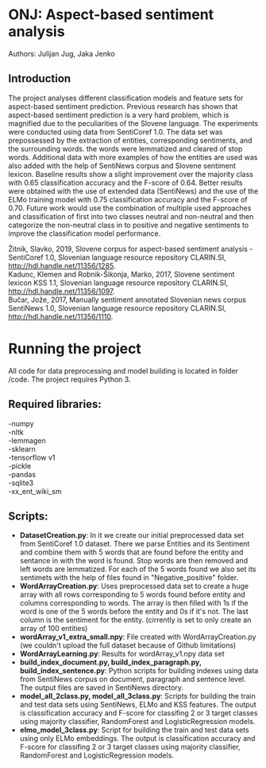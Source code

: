 # ONJ: Aspect-based sentiment analysis
Authors: Julijan Jug, Jaka Jenko

## Introduction
The project analyses different classification models and feature sets for aspect-based sentiment prediction. Previous research has shown that aspect-based sentiment prediction is a very hard problem, which is magnified due to the peculiarities of the Slovene language.
The experiments were conducted using data from SentiCoref 1.0. The data set was prepossessed by the extraction of entities, corresponding sentiments, and the surrounding words. the words were lemmatized and cleared of stop words. Additional data with more examples of how the entities are used was also added with the help of SentiNews corpus and Slovene sentiment lexicon.
Baseline results show a slight improvement over the majority class with 0.65 classification accuracy and the F-score of 0.64. Better results were obtained with the use of extended data (SentiNews) and the use of the ELMo training model with 0.75 classification accuracy and the F-score of 0.70.
Future work would use the combination of multiple used approaches and classification of first into two classes neutral and non-neutral and then categorize the non-neutral class in to positive and negative sentiments to improve the classification model performance.

Žitnik, Slavko, 2019, Slovene corpus for aspect-based sentiment analysis - SentiCoref 1.0, Slovenian language resource repository CLARIN.SI, http://hdl.handle.net/11356/1285.  
Kadunc, Klemen and Robnik-Šikonja, Marko, 2017, Slovene sentiment lexicon KSS 1.1, Slovenian language resource repository CLARIN.SI, http://hdl.handle.net/11356/1097.  
Bučar, Jože, 2017, Manually sentiment annotated Slovenian news corpus SentiNews 1.0, Slovenian language resource repository CLARIN.SI, http://hdl.handle.net/11356/1110.  


# Running the project  
All code for data preprocessing and model building is located in folder /code. The project requires Python 3.

## Required libraries:
-numpy  
-nltk  
-lemmagen  
-sklearn  
-tensorflow v1  
-pickle  
-pandas  
-sqlite3  
-xx_ent_wiki_sm  

## Scripts:
- **DatasetCreation.py**: In it we create our initial preprocessed data set from SentiCoref 1.0 dataset. There we parse
Entities and its Sentiment and combine them with 5 words that are found before the entity and sentance in with the word
is found. Stop words are then removed and left words are lemmatized. For each of the 5 words found we also set its
sentimets  with the help of files found in "Negative_positive" folder.  
- **WordArrayCreation.py**: Uses preprocessed data set to create a huge array with all rows corresponding to 5 words found
before entity and columns corresponding to words. The array is then filled with 1s if the word is one of the 5 words
before the entity and 0s if it's not. The last column is the sentiment for the entity. (cirrently is set to only create
an array of 100 entities)  
- **wordArray_v1_extra_small.npy**: File created with WordArrayCreation.py  (we couldn't upload the 
full dataset because of Github limitations)  
- **WordArrayLearning.py**: Results for wordArray_v1.npy data set
- **build_index_document.py, build_index_paragraph.py, build_index_sentence.py**: Python scripts for building indexes using data from SentiNews corpus on document, paragraph and sentence level. The output files are saved in SentiNews directory.
- **model_all_2class.py, model_all_3class.py**: Scripts for building the train and test data sets using SentiNews, ELMo and KSS features. The output is classification accuracy and F-score for classifing 2 or 3 target classes using majority classifier, RandomForest and LogisticRegression models.
- **elmo_model_3class.py**: Script for building the train and test data sets using only ELMo embeddings. The output is classification accuracy and F-score for classifing 2 or 3 target classes using majority classifier, RandomForest and LogisticRegression models.
